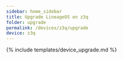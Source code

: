 ```yaml
---
sidebar: home_sidebar
title: Upgrade LineageOS on z3q
folder: upgrade
permalink: /devices/z3q/upgrade
device: z3q
---
```

{% include templates/device_upgrade.md %}

